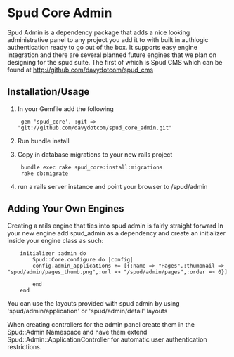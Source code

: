 Spud Core Admin
===============

Spud Admin is a dependency package that adds a nice looking administrative panel to any project you add it to with built in authlogic authentication ready to go out of the box. It supports easy engine integration and there are several planned future engines that we plan on designing for the spud suite. The first of which is Spud CMS which can be found at http://github.com/davydotcom/spud_cms

Installation/Usage
------------------

1. In your Gemfile add the following

		gem 'spud_core', :git => "git://github.com/davydotcom/spud_core_admin.git"

2. Run bundle install
3. Copy in database migrations to your new rails project

		bundle exec rake spud_core:install:migrations
		rake db:migrate

4. run a rails server instance and point your browser to /spud/admin


Adding Your Own Engines
-----------------------

Creating a rails engine that ties into spud admin is fairly straight forward
In your new engine add spud_admin as a dependency and create an initializer inside your engine class as such:

		initializer :admin do
			Spud::Core.configure do |config|
			config.admin_applications += [{:name => "Pages",:thumbnail => "spud/admin/pages_thumb.png",:url => "/spud/admin/pages",:order => 0}]

			end
		end

You can use the layouts provided with spud admin by using 'spud/admin/application' or 'spud/admin/detail' layouts

When creating controllers for the admin panel create them in the Spud::Admin Namespace and have them extend Spud::Admin::ApplicationController for automatic user authentication restrictions.




